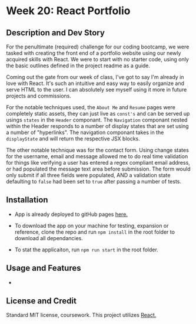 # Week 20: React Portfolio

## Description and Dev Story

For the penultimate (required) challenge for our coding bootcamp, we were tasked with creating the front end of a portfolio website using our newly acquired skills with React. We were to start with no starter code, using only the basic outlines defined in the project readme as a guide.

Coming out the gate from our week of class, I've got to say I'm already in love with React. It's such an intuitive and easy way to easily organize and serve HTML to the user. I can absolutely see myself using it more in future projects and commissions. 

For the notable techniques used, the `About Me` and `Resume` pages were completely static assets, they can just live as `const's` and can be served up usings `states` in the `Header` componant. The `Navigation` componant nested within the Header responds to a number of display states that are set using a number of "hyperlinks". The navigation componant takes in the `displayState` and will return the respective JSX blocks.

The other notable technique was for the contact form. Using change states for the username, email and message allowed me to do real time validation for things like verifying a user has entered a regex compliant email address, or had populated the message text area before submission. The form would only submit if all three fields were populated, AND a validation state defaulting to `false` had been set to `true` after passing a number of tests.

## Installation

- App is already deployed to gitHub pages [here.](https://tannerkothlow.github.io/react-portfolio/)

- To download the app on your machine for testing, expansion or reference, clone the repo and run `npm install` in the root folder to download all dependancies.

- To stat the applicaiton, run `npm run start` in the root folder.

## Usage and Features

- 

## License and Credit

Standard MIT license, coursework. This project utilizes [React.](https://reactjs.org/)